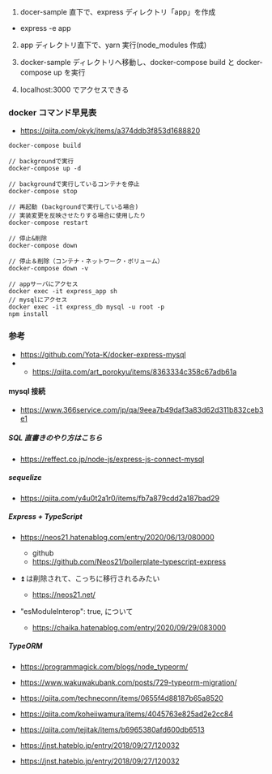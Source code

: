 1. docer-sample 直下で、express ディレクトリ「app」を作成

- express -e app

2. app ディレクトリ直下で、yarn 実行(node_modules 作成)

3. docker-sample ディレクトリへ移動し、docker-compose build と docker-compose up を実行

4. localhost:3000 でアクセスできる

### docker コマンド早見表

- https://qiita.com/okyk/items/a374ddb3f853d1688820

```
docker-compose build

// backgroundで実行
docker-compose up -d

// backgroundで実行しているコンテナを停止
docker-compose stop

// 再起動 (backgroundで実行している場合)
// 実装変更を反映させたりする場合に使用したり
docker-compose restart

// 停止&削除
docker-compose down

// 停止＆削除（コンテナ・ネットワーク・ボリューム）
docker-compose down -v

// appサーバにアクセス
docker exec -it express_app sh
// mysqlにアクセス
docker exec -it express_db mysql -u root -p
npm install
```

### 参考

- https://github.com/Yota-K/docker-express-mysql
- - https://qiita.com/art_porokyu/items/8363334c358c67adb61a

#### mysql 接続

- https://www.366service.com/jp/qa/9eea7b49daf3a83d62d311b832ceb3e1

##### SQL 直書きのやり方はこちら

- https://reffect.co.jp/node-js/express-js-connect-mysql

##### sequelize

- https://qiita.com/y4u0t2a1r0/items/fb7a879cdd2a187bad29

##### Express + TypeScript

- https://neos21.hatenablog.com/entry/2020/06/13/080000

  - github
  - https://github.com/Neos21/boilerplate-typescript-express

- ⏫ は削除されて、こっちに移行されるみたい

  - https://neos21.net/

- "esModuleInterop": true, について
  - https://chaika.hatenablog.com/entry/2020/09/29/083000

##### TypeORM

- https://programmagick.com/blogs/node_typeorm/

- https://www.wakuwakubank.com/posts/729-typeorm-migration/

- https://qiita.com/techneconn/items/0655f4d88187b65a8520

- https://qiita.com/koheiiwamura/items/4045763e825ad2e2cc84

- https://qiita.com/tejitak/items/b6965380afd600db6513

- https://jnst.hateblo.jp/entry/2018/09/27/120032

- https://jnst.hateblo.jp/entry/2018/09/27/120032
